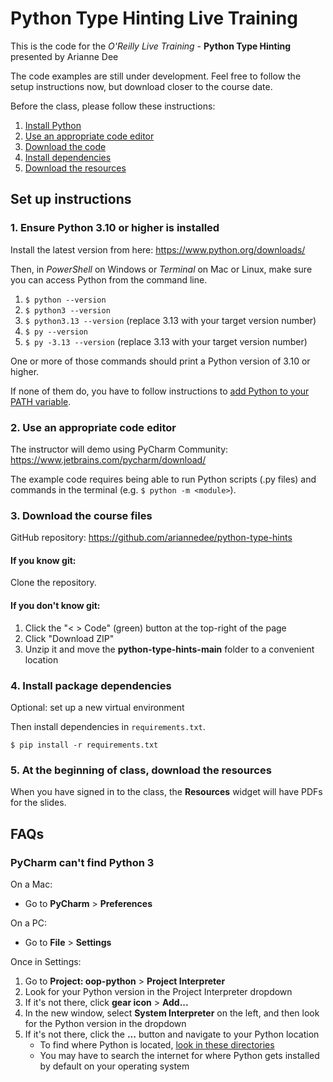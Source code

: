 # Python Type Hinting Live Training

This is the code for the *O'Reilly Live Training* - **Python Type Hinting** presented by Arianne Dee

The code examples are still under development. 
Feel free to follow the setup instructions now, but download closer to the course date.

Before the class, please follow these instructions:
1. [Install Python](#1-ensure-python-39-or-higher-is-installed)
1. [Use an appropriate code editor](#2-use-an-appropriate-code-editor)
1. [Download the code](#3-download-the-course-files)
1. [Install dependencies](#4-install-package-dependencies)
1. [Download the resources](#5-at-the-beginning-of-class-download-the-resources)

## Set up instructions
### 1. Ensure Python 3.10 or higher is installed
Install the latest version from here: https://www.python.org/downloads/

Then, in *PowerShell* on Windows or *Terminal* on Mac or Linux,
make sure you can access Python from the command line.

1. `$ python --version`
1. `$ python3 --version`
1. `$ python3.13 --version` (replace 3.13 with your target version number)
1. `$ py --version`
1. `$ py -3.13 --version` (replace 3.13 with your target version number)

One or more of those commands should print 
a Python version of 3.10 or higher.
 
If none of them do, you have to follow instructions to
[add Python to your PATH variable](docs/WINSETPATH.md).

### 2. Use an appropriate code editor
The instructor will demo using PyCharm Community: https://www.jetbrains.com/pycharm/download/

The example code requires being able to run Python scripts (.py files)
and commands in the terminal (e.g. `$ python -m <module>`).

### 3. Download the course files
GitHub repository: https://github.com/ariannedee/python-type-hints

#### If you know git:
Clone the repository.

#### If you don't know git:
1. Click the "< > Code" (green) button at the top-right of the page
2. Click "Download ZIP"
3. Unzip it and move the **python-type-hints-main** folder to a convenient location

### 4. Install package dependencies
Optional: set up a new virtual environment

Then install dependencies in `requirements.txt`.

`$ pip install -r requirements.txt`

### 5. At the beginning of class, download the resources
When you have signed in to the class,
the **Resources** widget will have PDFs for the slides.

## FAQs

### PyCharm can't find Python 3

On a Mac:
- Go to **PyCharm** > **Preferences**

On a PC:
- Go to **File** > **Settings**

Once in Settings:
1. Go to **Project: oop-python** > **Project Interpreter**
1. Look for your Python version in the Project Interpreter dropdown
1. If it's not there, click **gear icon** > **Add...**
1. In the new window, select **System Interpreter** on the left, and then look for the Python version in the dropdown
1. If it's not there, click the **...** button and navigate to your Python location
   - To find where Python is located, [look in these directories](docs/PATH_LOCATIONS.md)
   - You may have to search the internet for where Python gets installed by default on your operating system
